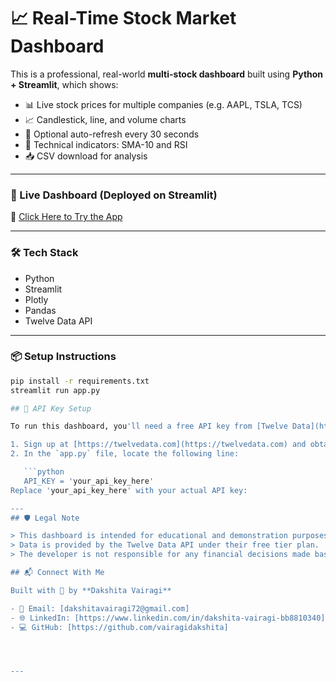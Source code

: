 # 📈 Real-Time Stock Market Dashboard

This is a professional, real-world **multi-stock dashboard** built using **Python + Streamlit**, which shows:

- 📊 Live stock prices for multiple companies (e.g. AAPL, TSLA, TCS)
- 📈 Candlestick, line, and volume charts
- 🔁 Optional auto-refresh every 30 seconds
- 📐 Technical indicators: SMA-10 and RSI
- 📥 CSV download for analysis

---

### 🚀 Live Dashboard (Deployed on Streamlit)

🔗 [Click Here to Try the App](https://your-streamlit-link-here)

---

### 🛠 Tech Stack

- Python
- Streamlit
- Plotly
- Pandas
- Twelve Data API

---

### 📦 Setup Instructions

```bash
pip install -r requirements.txt
streamlit run app.py

## 🔑 API Key Setup

To run this dashboard, you'll need a free API key from [Twelve Data](https://twelvedata.com/).

1. Sign up at [https://twelvedata.com](https://twelvedata.com) and obtain your API key.
2. In the `app.py` file, locate the following line:

   ```python
   API_KEY = 'your_api_key_here'
Replace 'your_api_key_here' with your actual API key:

---
## 🛡 Legal Note

> This dashboard is intended for educational and demonstration purposes only.
> Data is provided by the Twelve Data API under their free tier plan.
> The developer is not responsible for any financial decisions made based on this dashboard

## 📬 Connect With Me

Built with 💙 by **Dakshita Vairagi**

- 📧 Email: [dakshitavairagi72@gmail.com]
- 🌐 LinkedIn: [https://www.linkedin.com/in/dakshita-vairagi-bb8810340]
- 💻 GitHub: [https://github.com/vairagidakshita]




---

